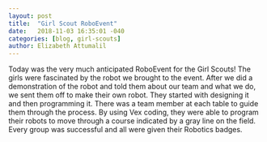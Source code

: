 ```yaml
---
layout: post
title:  "Girl Scout RoboEvent"
date:   2018-11-03 16:35:01 -040
categories: [blog, girl-scouts]
author: Elizabeth Attumalil
---
```



Today was the very much anticipated RoboEvent for the Girl Scouts! The girls were fascinated by the robot we brought to the event. After we did a demonstration of the robot and told them about our team and what we do, we sent them off to make their own robot. They started with designing it and then programming it. There was a team member at each table to guide them through the process. By using Vex coding, they were able to program their robots to move through a course indicated by a gray line on the field. Every group was successful and all were given their Robotics badges. 
